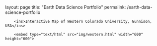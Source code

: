 layout: page
title: "Earth Data Science Portfolio"
permalink: /earth-data-science-portfolio

        <ins>Interactive Map of Western Colorado University, Gunnison, USA</ins>
        
        <embed type="text/html" src="img/western.html" width="600" height="600">
